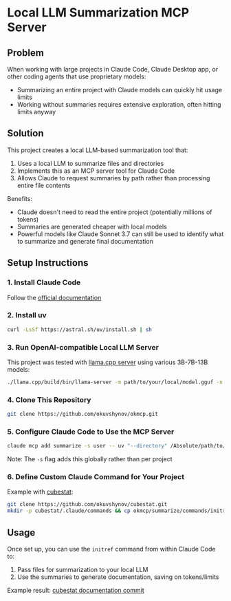 # Local LLM Summarization MCP Server

## Problem

When working with large projects in Claude Code, Claude Desktop app, or other coding agents that use proprietary models:

- Summarizing an entire project with Claude models can quickly hit usage limits
- Working without summaries requires extensive exploration, often hitting limits anyway

## Solution

This project creates a local LLM-based summarization tool that:

1. Uses a local LLM to summarize files and directories
2. Implements this as an MCP server tool for Claude Code
3. Allows Claude to request summaries by path rather than processing entire file contents

Benefits:
- Claude doesn't need to read the entire project (potentially millions of tokens)
- Summaries are generated cheaper with local models
- Powerful models like Claude Sonnet 3.7 can still be used to identify what to summarize and generate final documentation

## Setup Instructions

### 1. Install Claude Code
Follow the [official documentation](https://docs.anthropic.com/en/docs/agents-and-tools/claude-code/overview)

### 2. Install uv
```bash
curl -LsSf https://astral.sh/uv/install.sh | sh
```

### 3. Run OpenAI-compatible Local LLM Server
This project was tested with [llama.cpp server](https://github.com/ggml-org/llama.cpp/tree/master/examples/server) using various 3B-7B-13B models:

```bash
./llama.cpp/build/bin/llama-server -m path/to/your/local/model.gguf -n 8192 -c 65536 --host 0.0.0.0
```

### 4. Clone This Repository
```bash
git clone https://github.com/okuvshynov/okmcp.git
```

### 5. Configure Claude Code to Use the MCP Server
```bash
claude mcp add summarize -s user -- uv "--directory" /Absolute/path/to/okmcp/summarize run summarize.py
```
Note: The `-s` flag adds this globally rather than per project

### 6. Define Custom Claude Command for Your Project

Example with [cubestat](https://github.com/okuvshynov/cubestat):

```bash
git clone https://github.com/okuvshynov/cubestat.git
mkdir -p cubestat/.claude/commands && cp okmcp/summarize/commands/initref.md cubestat/.claude/commands
```

## Usage

Once set up, you can use the `initref` command from within Claude Code to:
1. Pass files for summarization to your local LLM
2. Use the summaries to generate documentation, saving on tokens/limits

Example result: [cubestat documentation commit](https://github.com/okuvshynov/cubestat/commit/cd482d964ccbc2449d56e99a87f0172df412d489)


